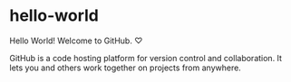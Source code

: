 # hello-world
Hello World! Welcome to GitHub. ♡

GitHub is a code hosting platform for version control and collaboration. 
It lets you and others work together on projects from anywhere.
